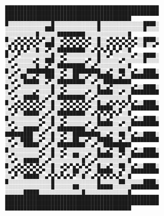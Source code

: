 █████████████████████████████████████████████████████████████████████████████████████████████████████████████████████████████████████████████
█░░░░░░░░░░░░░░█░░░░░░░░░░░░░░█░░░░░░░░░░░░░░████░░░░░░░░░░░░░░███░░░░░░░░░░░░░░█░░░░░░░░░░░░░░█░░░░░░░░░░░░░░█░░░░░░█████████░░░░░░░░░░░░░░█
█░░▄▀▄▀▄▀▄▀▄▀░░█░░▄▀▄▀▄▀▄▀▄▀░░█░░▄▀▄▀▄▀▄▀▄▀░░████░░▄▀▄▀▄▀▄▀▄▀░░███░░▄▀▄▀▄▀▄▀▄▀░░█░░▄▀▄▀▄▀▄▀▄▀░░█░░▄▀▄▀▄▀▄▀▄▀░░█░░▄▀░░█████████░░▄▀▄▀▄▀▄▀▄▀░░█
█░░▄▀░░░░░░░░░░█░░▄▀░░░░░░░░░░█░░▄▀░░░░░░▄▀░░████░░▄▀░░░░░░▄▀░░███░░▄▀░░░░░░▄▀░░█░░░░░░▄▀░░░░░░█░░░░░░▄▀░░░░░░█░░▄▀░░█████████░░▄▀░░░░░░░░░░█
█░░▄▀░░█████████░░▄▀░░█████████░░▄▀░░██░░▄▀░░████░░▄▀░░██░░▄▀░░███░░▄▀░░██░░▄▀░░█████░░▄▀░░█████████░░▄▀░░█████░░▄▀░░█████████░░▄▀░░█████████
█░░▄▀░░░░░░░░░░█░░▄▀░░░░░░░░░░█░░▄▀░░░░░░▄▀░░████░░▄▀░░░░░░▄▀░░░░█░░▄▀░░░░░░▄▀░░█████░░▄▀░░█████████░░▄▀░░█████░░▄▀░░█████████░░▄▀░░░░░░░░░░█
█░░▄▀▄▀▄▀▄▀▄▀░░█░░▄▀▄▀▄▀▄▀▄▀░░█░░▄▀▄▀▄▀▄▀▄▀░░████░░▄▀▄▀▄▀▄▀▄▀▄▀░░█░░▄▀▄▀▄▀▄▀▄▀░░█████░░▄▀░░█████████░░▄▀░░█████░░▄▀░░█████████░░▄▀▄▀▄▀▄▀▄▀░░█
█░░░░░░░░░░▄▀░░█░░▄▀░░░░░░░░░░█░░▄▀░░░░░░▄▀░░████░░▄▀░░░░░░░░▄▀░░█░░▄▀░░░░░░▄▀░░█████░░▄▀░░█████████░░▄▀░░█████░░▄▀░░█████████░░▄▀░░░░░░░░░░█
█████████░░▄▀░░█░░▄▀░░█████████░░▄▀░░██░░▄▀░░████░░▄▀░░████░░▄▀░░█░░▄▀░░██░░▄▀░░█████░░▄▀░░█████████░░▄▀░░█████░░▄▀░░█████████░░▄▀░░█████████
█░░░░░░░░░░▄▀░░█░░▄▀░░░░░░░░░░█░░▄▀░░██░░▄▀░░████░░▄▀░░░░░░░░▄▀░░█░░▄▀░░██░░▄▀░░█████░░▄▀░░█████████░░▄▀░░█████░░▄▀░░░░░░░░░░█░░▄▀░░░░░░░░░░█
█░░▄▀▄▀▄▀▄▀▄▀░░█░░▄▀▄▀▄▀▄▀▄▀░░█░░▄▀░░██░░▄▀░░████░░▄▀▄▀▄▀▄▀▄▀▄▀░░█░░▄▀░░██░░▄▀░░█████░░▄▀░░█████████░░▄▀░░█████░░▄▀▄▀▄▀▄▀▄▀░░█░░▄▀▄▀▄▀▄▀▄▀░░█
█░░░░░░░░░░░░░░█░░░░░░░░░░░░░░█░░░░░░██░░░░░░████░░░░░░░░░░░░░░░░█░░░░░░██░░░░░░█████░░░░░░█████████░░░░░░█████░░░░░░░░░░░░░░█░░░░░░░░░░░░░░█
█████████████████████████████████████████████████████████████████████████████████████████████████████████████████████████████████████████████